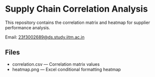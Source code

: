 # Supply Chain Correlation Analysis

This repository contains the correlation matrix and heatmap for supplier performance analysis.

Email: 23f3002689@ds.study.iitm.ac.in

## Files
- correlation.csv — Correlation matrix values
- heatmap.png — Excel conditional formatting heatmap
